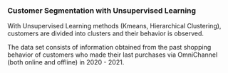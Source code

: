 ### Customer Segmentation with Unsupervised Learning

With Unsupervised Learning methods (Kmeans, Hierarchical Clustering), customers are divided into clusters and their behavior is observed.

The data set consists of information obtained from the past shopping behavior of customers who made their last purchases via OmniChannel (both online and offline) in 2020 - 2021.
